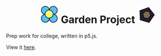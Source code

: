 <h1 style="text-align: center;"><img src="icons/Cosy.png" style="width: 10%; height: auto;"/> Garden Project <img src="icons/Hellish.png" style="width: 10%; height: auto;"/></h1>
 Prep work for college, written in p5.js.

 View it [here](https://garden-project.tiiny.site/).
